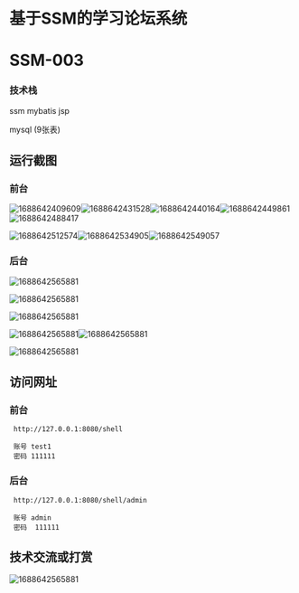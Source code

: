 # 基于SSM的学习论坛系统

# SSM-003

### 技术栈

ssm mybatis jsp

mysql (9张表)



## 运行截图

### 前台

![1688642409609](./images/1.jpg)![1688642431528](./images/2.jpg)![1688642440164](./images/3.jpg)![1688642449861](./images/4.jpg)![1688642488417](./images/5.jpg)

![1688642512574](./images/6.jpg)![1688642534905](./images/7.jpg)![1688642549057](./images/8.jpg)

### 后台

![1688642565881](./images/9.jpg)

![1688642565881](./images/10.jpg)

![1688642565881](./images/11.jpg)

![1688642565881](./images/12.jpg)![1688642565881](./images/13.jpg)

![1688642565881](./images/14.jpg)

## 访问网址

### 前台

```
 http://127.0.0.1:8080/shell
 
 账号	test1		
 密码	111111
```

### 后台

```
 http://127.0.0.1:8080/shell/admin
 
 账号 admin		
 密码  111111
```





##  技术交流或打赏

![1688642565881](./images/vx.jpg)